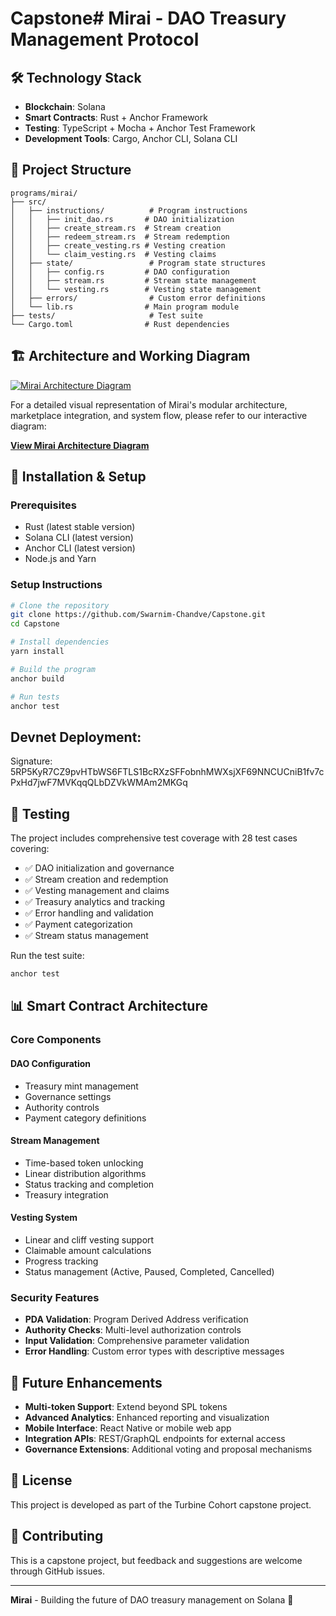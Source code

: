 # Capstone# Mirai - DAO Treasury Management Protocol

## 🛠️ Technology Stack

- **Blockchain**: Solana
- **Smart Contracts**: Rust + Anchor Framework
- **Testing**: TypeScript + Mocha + Anchor Test Framework
- **Development Tools**: Cargo, Anchor CLI, Solana CLI

## 📁 Project Structure

```
programs/mirai/
├── src/
│   ├── instructions/          # Program instructions
│   │   ├── init_dao.rs       # DAO initialization
│   │   ├── create_stream.rs  # Stream creation
│   │   ├── redeem_stream.rs  # Stream redemption
│   │   ├── create_vesting.rs # Vesting creation
│   │   └── claim_vesting.rs  # Vesting claims
│   ├── state/                 # Program state structures
│   │   ├── config.rs         # DAO configuration
│   │   ├── stream.rs         # Stream state management
│   │   └── vesting.rs        # Vesting state management
│   ├── errors/                # Custom error definitions
│   └── lib.rs                # Main program module
├── tests/                     # Test suite
└── Cargo.toml                # Rust dependencies
```



## 🏗️ Architecture and Working Diagram

[![Mirai Architecture Diagram](./diag.png)](./diag.png)

For a detailed visual representation of Mirai's modular architecture, marketplace integration, and system flow, please refer to our interactive diagram:

**[View Mirai Architecture Diagram](https://excalidraw.com/#json=7OVJn4MvJ8u_AfwBMSrxw,WNT-mnRvRhLTNm9VZtKUrA)**

## 🔧 Installation & Setup

### Prerequisites
- Rust (latest stable version)
- Solana CLI (latest version)
- Anchor CLI (latest version)
- Node.js and Yarn

### Setup Instructions
```bash
# Clone the repository
git clone https://github.com/Swarnim-Chandve/Capstone.git
cd Capstone

# Install dependencies
yarn install

# Build the program
anchor build

# Run tests
anchor test
```

## Devnet Deployment:

Signature: 5RP5KyR7CZ9pvHTbWS6FTLS1BcRXzSFFobnhMWXsjXF69NNCUCniB1fv7cPxHd7jwF7MVKqqQLbDZVkWMAm2MKGq
   

## 🧪 Testing

The project includes comprehensive test coverage with 28 test cases covering:

- ✅ DAO initialization and governance
- ✅ Stream creation and redemption
- ✅ Vesting management and claims
- ✅ Treasury analytics and tracking
- ✅ Error handling and validation
- ✅ Payment categorization
- ✅ Stream status management

Run the test suite:
```bash
anchor test
```

## 📊 Smart Contract Architecture

### Core Components

#### DAO Configuration
- Treasury mint management
- Governance settings
- Authority controls
- Payment category definitions

#### Stream Management
- Time-based token unlocking
- Linear distribution algorithms
- Status tracking and completion
- Treasury integration

#### Vesting System
- Linear and cliff vesting support
- Claimable amount calculations
- Progress tracking
- Status management (Active, Paused, Completed, Cancelled)

### Security Features
- **PDA Validation**: Program Derived Address verification
- **Authority Checks**: Multi-level authorization controls
- **Input Validation**: Comprehensive parameter validation
- **Error Handling**: Custom error types with descriptive messages

## 🔮 Future Enhancements

- **Multi-token Support**: Extend beyond SPL tokens
- **Advanced Analytics**: Enhanced reporting and visualization
- **Mobile Interface**: React Native or mobile web app
- **Integration APIs**: REST/GraphQL endpoints for external access
- **Governance Extensions**: Additional voting and proposal mechanisms

## 📝 License

This project is developed as part of the Turbine Cohort capstone project.

## 🤝 Contributing

This is a capstone project, but feedback and suggestions are welcome through GitHub issues.

---

**Mirai** - Building the future of DAO treasury management on Solana 🚀
